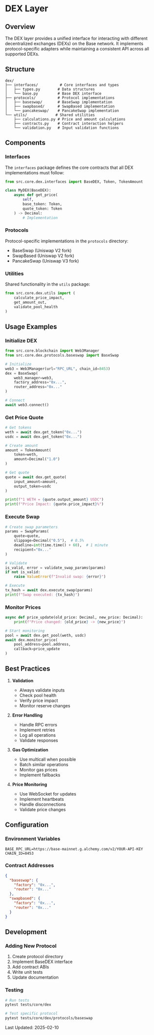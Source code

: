 # DEX Layer

## Overview
The DEX layer provides a unified interface for interacting with different decentralized exchanges (DEXs) on the Base network. It implements protocol-specific adapters while maintaining a consistent API across all supported DEXs.

## Structure
```
dex/
├── interfaces/          # Core interfaces and types
│   ├── types.py        # Data structures
│   └── base.py         # Base DEX interface
├── protocols/          # Protocol implementations
│   ├── baseswap/       # BaseSwap implementation
│   ├── swapbased/      # SwapBased implementation
│   └── pancakeswap/    # PancakeSwap implementation
└── utils/             # Shared utilities
    ├── calculations.py # Price and amount calculations
    ├── contracts.py    # Contract interaction helpers
    └── validation.py   # Input validation functions
```

## Components

### Interfaces
The `interfaces` package defines the core contracts that all DEX implementations must follow:

```python
from src.core.dex.interfaces import BaseDEX, Token, TokenAmount

class MyDEX(BaseDEX):
    async def get_price(
        self,
        base_token: Token,
        quote_token: Token
    ) -> Decimal:
        # Implementation
```

### Protocols
Protocol-specific implementations in the `protocols` directory:
- BaseSwap (Uniswap V2 fork)
- SwapBased (Uniswap V2 fork)
- PancakeSwap (Uniswap V3 fork)

### Utilities
Shared functionality in the `utils` package:
```python
from src.core.dex.utils import (
    calculate_price_impact,
    get_amount_out,
    validate_pool_health
)
```

## Usage Examples

### Initialize DEX
```python
from src.core.blockchain import Web3Manager
from src.core.dex.protocols.baseswap import BaseSwap

# Initialize
web3 = Web3Manager(url="RPC_URL", chain_id=8453)
dex = BaseSwap(
    web3_manager=web3,
    factory_address="0x...",
    router_address="0x..."
)

# Connect
await web3.connect()
```

### Get Price Quote
```python
# Get tokens
weth = await dex.get_token("0x...")
usdc = await dex.get_token("0x...")

# Create amount
amount = TokenAmount(
    token=weth,
    amount=Decimal("1.0")
)

# Get quote
quote = await dex.get_quote(
    input_amount=amount,
    output_token=usdc
)

print(f"1 WETH = {quote.output_amount} USDC")
print(f"Price Impact: {quote.price_impact}%")
```

### Execute Swap
```python
# Create swap parameters
params = SwapParams(
    quote=quote,
    slippage=Decimal("0.5"),  # 0.5%
    deadline=int(time.time() + 60),  # 1 minute
    recipient="0x..."
)

# Validate
is_valid, error = validate_swap_params(params)
if not is_valid:
    raise ValueError(f"Invalid swap: {error}")

# Execute
tx_hash = await dex.execute_swap(params)
print(f"Swap executed: {tx_hash}")
```

### Monitor Prices
```python
async def price_update(old_price: Decimal, new_price: Decimal):
    print(f"Price changed: {old_price} -> {new_price}")

# Start monitoring
pool = await dex.get_pool(weth, usdc)
await dex.monitor_price(
    pool_address=pool.address,
    callback=price_update
)
```

## Best Practices

1. **Validation**
   - Always validate inputs
   - Check pool health
   - Verify price impact
   - Monitor reserve changes

2. **Error Handling**
   - Handle RPC errors
   - Implement retries
   - Log all operations
   - Validate responses

3. **Gas Optimization**
   - Use multicall when possible
   - Batch similar operations
   - Monitor gas prices
   - Implement fallbacks

4. **Price Monitoring**
   - Use WebSocket for updates
   - Implement heartbeats
   - Handle disconnections
   - Validate price changes

## Configuration

### Environment Variables
```env
BASE_RPC_URL=https://base-mainnet.g.alchemy.com/v2/YOUR-API-KEY
CHAIN_ID=8453
```

### Contract Addresses
```json
{
  "baseswap": {
    "factory": "0x...",
    "router": "0x..."
  },
  "swapbased": {
    "factory": "0x...",
    "router": "0x..."
  }
}
```

## Development

### Adding New Protocol
1. Create protocol directory
2. Implement BaseDEX interface
3. Add contract ABIs
4. Write unit tests
5. Update documentation

### Testing
```bash
# Run tests
pytest tests/core/dex

# Test specific protocol
pytest tests/core/dex/protocols/baseswap
```

Last Updated: 2025-02-10